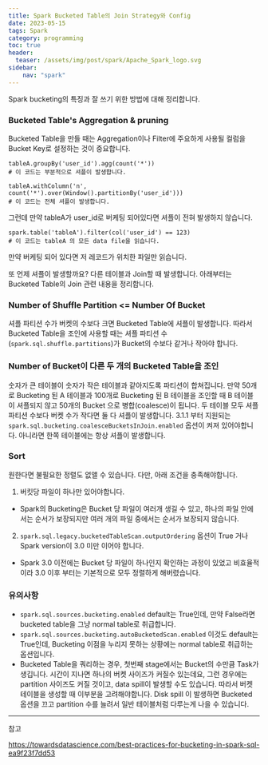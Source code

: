 ```yaml
---
title: Spark Bucketed Table의 Join Strategy와 Config
date: 2023-05-15
tags: Spark
category: programming
toc: true
header:
  teaser: /assets/img/post/spark/Apache_Spark_logo.svg
sidebar:
    nav: "spark"
---
```


Spark bucketing의 특징과 잘 쓰기 위한 방법에 대해 정리합니다.

### Bucketed Table's Aggregation & pruning

Bucketed Table을 만들 때는 Aggregation이나 Filter에 주요하게 사용될 컬럼을 Bucket Key로 설정하는 것이 중요합니다. 

```
tableA.groupBy('user_id').agg(count('*'))  
# 이 코드는 부분적으로 셔플이 발생합니다.

tableA.withColumn('n', count('*').over(Window().partitionBy('user_id')))
# 이 코드는 전체 셔플이 발생합니다.
```

그런데 만약 tableA가 user_id로 버케팅 되어있다면 셔플이 전혀 발생하지 않습니다.

```
spark.table('tableA').filter(col('user_id') == 123)
# 이 코드는 tableA 의 모든 data file을 읽습니다. 
```
만약 버케팅 되어 있다면 저 레코드가 위치한 파일만 읽습니다. 

또 언제 셔플이 발생할까요? 다른 테이블과 Join할 때 발생합니다. 아래부터는 Bucketed Table의 Join 관련 내용을 정리합니다.

### Number of Shuffle Partition <= Number Of Bucket

셔플 파티션 수가 버켓의 수보다 크면 Bucketed Table에 셔플이 발생합니다. 
따라서 Bucketed Table을 조인에 사용할 때는 셔플 파티션 수(`spark.sql.shuffle.partitions`)가 Bucket의 수보다 같거나 작아야 합니다. 

### Number of Bucket이 다른 두 개의 Bucketed Table을 조인

숫자가 큰 테이블이 숫자가 작은 테이블과 같아지도록 파티션이 합쳐집니다. 만약 50개로 Bucketing 된 A 테이블과 100개로 Bucketing 된 B 테이블을 조인할 때 B 테이블이 셔플되지 않고 50개의 Bucket 으로 병합(coalesce)이 됩니다. 두 테이블 모두 셔플 파티션 수보다 버켓 수가 작다면 둘 다 셔플이 발생합니다.
3.1.1 부터 지원되는 `spark.sql.bucketing.coalesceBucketsInJoin.enabled` 옵션이 켜져 있어야합니다. 아니라면 한쪽 테이블에는 항상 셔플이 발생합니다. 

### Sort

원한다면 불필요한 정렬도 없앨 수 있습니다. 다만, 아래 조건을 충족해야합니다.

1. 버킷당 파일이 하나만 있어야합니다.
  * Spark의 Bucketing은 Bucket 당 파일이 여러개 생길 수 있고, 하나의 파일 안에서는 순서가 보장되지만 여러 개의 파일 중에서는 순서가 보장되지 않습니다. 
2.	`spark.sql.legacy.bucketedTableScan.outputOrdering` 옵션이 True 거나 Spark version이 3.0 미만 이어야 합니다. 
  * Spark 3.0 이전에는 Bucket 당 파일이 하나인지 확인하는 과정이 있었고 비효율적이라 3.0 이후 부터는 기본적으로 모두 정렬하게 해버렸습니다.


### 유의사항

* `spark.sql.sources.bucketing.enabled` default는 True인데, 만약 False라면 bucketed table을 그냥 normal table로 취급합니다.
* `spark.sql.sources.bucketing.autoBucketedScan.enabled` 이것도 default는 True인데, Bucketing 이점을 누리지 못하는 상황에는 normal table로 취급하는 옵션입니다.
* Bucketed Table을 쿼리하는 경우, 첫번째 stage에서는  Bucket의 수만큼 Task가 생깁니다. 시간이 지나면 하나의 버켓 사이즈가 커질수 있는데요, 그런 경우에는 partition 사이즈도 커질 것이고, data spill이 발생할 수도 있습니다. 따라서 버켓 테이블을 생성할 때 이부분을 고려해야합니다. Disk spill 이 발생하면 Bucketed 옵션을 끄고 partition 수를 늘려서 일반 테이블처럼 다루는게 나을 수 있습니다. 

---

참고

https://towardsdatascience.com/best-practices-for-bucketing-in-spark-sql-ea9f23f7dd53
